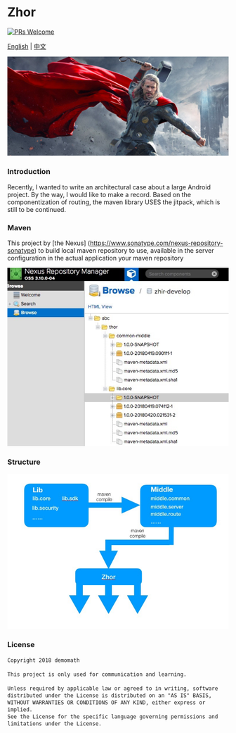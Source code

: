 
# Zhor
 [![PRs Welcome](https://img.shields.io/badge/PRs-welcome-brightgreen.svg)](https://github.com/DemoMath/Zhor)  

[English](README.md) | [中文](README-zh.md) 

![License](https://github.com/DemoMath/Zhor/blob/master/image/zhor.png)

### Introduction
Recently, I wanted to write an architectural case about a large Android project. By the way, I would like to make a record. Based on the componentization of routing, the maven library USES the jitpack, which is still to be continued.

### Maven
This project by [the Nexus] (https://www.sonatype.com/nexus-repository-sonatype) to build local maven repository to use, available in the server configuration in the actual application your maven repository

![License](https://github.com/DemoMath/Zhor/blob/master/image/maven-demo.png)

### Structure
![License](https://github.com/DemoMath/Zhor/blob/master/image/structure.png)

### License

    Copyright 2018 demomath
    
    This project is only used for communication and learning.

    Unless required by applicable law or agreed to in writing, software
    distributed under the License is distributed on an "AS IS" BASIS,
    WITHOUT WARRANTIES OR CONDITIONS OF ANY KIND, either express or implied.
    See the License for the specific language governing permissions and
    limitations under the License.


